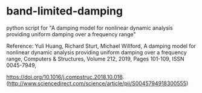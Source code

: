 # band-limited-damping
python script for "A damping model for nonlinear dynamic analysis providing uniform damping over a frequency range"


Reference:
Yuli Huang, Richard Sturt, Michael Willford,
A damping model for nonlinear dynamic analysis providing uniform damping over a frequency range,
Computers & Structures,
Volume 212,
2019,
Pages 101-109,
ISSN 0045-7949,


https://doi.org/10.1016/j.compstruc.2018.10.016.  
(http://www.sciencedirect.com/science/article/pii/S0045794918300555)  
